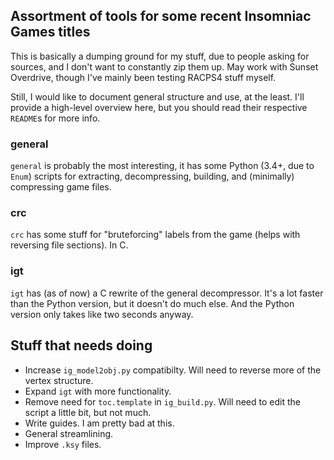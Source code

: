 ## Assortment of tools for some recent Insomniac Games titles

This is basically a dumping ground for my stuff, due to people asking for sources, and I don't want to constantly zip them up. May work with Sunset Overdrive, though I've mainly been testing RACPS4 stuff myself.

Still, I would like to document general structure and use, at the least. I'll provide a high-level overview here, but you should read their respective `README`s for more info.

### general
`general` is probably the most interesting, it has some Python (3.4+, due to `Enum`) scripts for extracting, decompressing, building, and (minimally) compressing game files.

### crc
`crc` has some stuff for "bruteforcing" labels from the game (helps with reversing file sections). In C.

### igt
`igt` has (as of now) a C rewrite of the general decompressor. It's a lot faster than the Python version, but it doesn't do much else. And the Python version only takes like two seconds anyway.

## Stuff that needs doing
- Increase `ig_model2obj.py` compatibilty. Will need to reverse more of the vertex structure.
- Expand `igt` with more functionality.
- Remove need for `toc.template` in `ig_build.py`. Will need to edit the script a little bit, but not much.
- Write guides. I am pretty bad at this.
- General streamlining.
- Improve `.ksy` files.